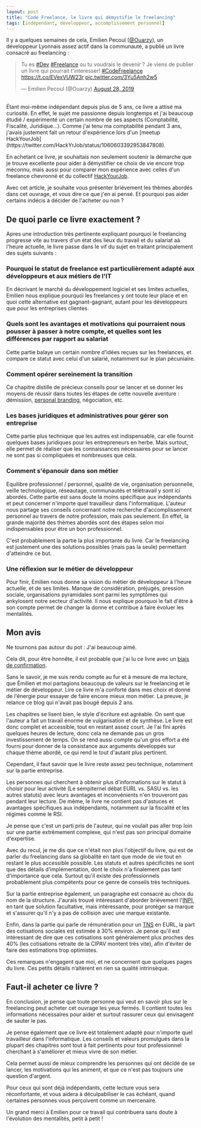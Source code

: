 ```yaml
---
layout: post
title: "Code Freelance, le livre qui démystifie le freelancing"
tags: [indépendant, développeur, accomplissement personnel]
---
```


Il y a quelques semaines de cela, Emilien Pecoul ([@Ouarzy](https://twitter.com/Ouarzy)), un développeur Lyonnais assez actif dans la communauté, a publié un livre consacré au freelancing : 

<blockquote class="twitter-tweet"><p lang="fr" dir="ltr">Tu es <a href="https://twitter.com/hashtag/Dev?src=hash&amp;ref_src=twsrc%5Etfw">#Dev</a> <a href="https://twitter.com/hashtag/Freelance?src=hash&amp;ref_src=twsrc%5Etfw">#Freelance</a> ou tu voudrais le devenir ? Je viens de publier un livre qui pourrait t&#39;interesser! <a href="https://twitter.com/hashtag/CodeFreelance?src=hash&amp;ref_src=twsrc%5Etfw">#CodeFreelance</a> <a href="https://t.co/EVexVUW23r">https://t.co/EVexVUW23r</a> <a href="https://t.co/3Yu5Anh2w5">pic.twitter.com/3Yu5Anh2w5</a></p>&mdash; Emilien Pecoul (@Ouarzy) <a href="https://twitter.com/Ouarzy/status/1166618626973212672?ref_src=twsrc%5Etfw">August 28, 2019</a></blockquote> <script async src="https://platform.twitter.com/widgets.js" charset="utf-8"></script>

<br>
Étant moi-même indépendant depuis plus de 5 ans, ce livre a attisé ma curiosité. En effet, le sujet me passionne depuis longtemps et j'ai beaucoup étudié / expérimenté un certain nombre de ses aspects (Comptabilité, Fiscalité, Juridique...). 
Comme j'ai tenu ma comptabilité pendant 3 ans, j'avais justement fait un retour d'expérience lors d'un [meetup HackYourJob](https://twitter.com/HackYrJob/status/1060603392953847808).

En achetant ce livre, je souhaitais non seulement soutenir la démarche que je trouve excellente pour aider à démystifier ce choix de vie encore trop méconnu, mais aussi pour comparer mon expérience avec celles d'un freelance chevronné et du collectif [HackYourJob](https://www.hackyourjob.org).

Avec cet article, je souhaite vous présenter brièvement les thèmes abordés dans cet ouvrage, et vous dire ce que j'en ai pensé. Et pourquoi pas aider certains indécis à décider de l'acheter ou non ?


## De quoi parle ce livre exactement ?

Apres une introduction très pertinente expliquant pourquoi le freelancing progresse vite au travers d'un état des lieux du travail et du salariat aà l'heure actuelle, le livre passe dans le vif du sujet en traitant principalement des sujets suivants :

### Pourquoi le statut de freelance est particulièrement adapté aux développeurs et aux métiers de l'IT

En décrivant le marché du développement logiciel et ses limites actuelles, Emilien nous explique pourquoi les freelances y ont toute leur place et en quoi cette alternative est gagnant-gagnant, autant pour les développeurs que pour les entreprises clientes. 

### Quels sont les avantages et motivations qui pourraient nous pousser à passer à notre compte, et quelles sont les différences par rapport au salariat

Cette partie balaye un certain nombre d'idées reçues sur les freelances, et compare ce statut avec celui d'un salarié, notamment sur le plan pécuniaire.

### Comment opérer sereinement la transition

Ce chapitre distille de précieux conseils pour se lancer et se donner les moyens de réussir dans toutes les étapes de cette nouvelle aventure : démission, [personal branding](https://www.definitions-marketing.com/definition/personal-branding/), négociation, etc.  

### Les bases juridiques et administratives pour gérer son entreprise

Cette partie plus technique que les autres est indispensable, car elle fournit quelques bases juridiques pour les entrepreneurs en herbe. Mais surtout, elle permet de réaliser que les connaissances nécessaires pour se lancer ne sont pas si compliquées et nombreuses que cela.

### Comment s'épanouir dans son métier

Equilibre professionnel / personnel, qualité de vie, organisation personnelle, veille technologique, réseautage, communautés et télétravail y sont ici abordés. 
Cette partie est sans doute la moins spécifique aux indépendants et peut concerner n'importe quel travailleur dans l'informatique. 
L'auteur nous partage ses conseils concernant notre recherche d'accomplissement personnel au travers de notre profession, mais pas seulement. 
En effet, la grande majorité des thèmes abordés sont des étapes selon moi indispensables pour être un bon professionnel.

C'est probablement la partie la plus importante du livre. Car le freelancing est justement une des solutions possibles (mais pas la seule) permettant d'atteindre ce but.

### Une réflexion sur le métier de développeur 

Pour finir, Emilien nous donne sa vision du métier de développeur à l'heure actuelle, et de ses limites. 
Manque de considération, préjugés, pression sociale, organisations pyramidales sont parmi les symptômes qui ankylosent notre secteur d'activité.
Il nous explique pourquoi le fait d'être à son compte permet de changer la donne et contribue à faire évoluer les mentalités. 

## Mon avis

Ne tournons pas autour du pot : J'ai beaucoup aimé.

Cela dit, pour être honnête, il est probable que j'ai lu ce livre avec un [biais de confirmation](https://fr.wikipedia.org/wiki/Biais_de_confirmation). 

Sans le savoir, je me suis rendu compte au fur et à mesure de ma lecture, que Émilien et moi partagions beaucoup de valeurs sur le freelancing et le métier de développeur. 
Lire ce livre m'a conforté dans mes choix et donné de l'énergie pour essayer de faire encore mieux mon métier. La preuve, je relance ce blog qui n'avait pas bougé depuis 2 ans.

Les chapitres se lisent bien, le style d'écriture est agréable. On sent que l'auteur a fait un travail énorme de vulgarisation et de synthèse. 
Le livre est donc complet et accessible, tout en restant assez court. Je l'ai fini après quelques heures de lecture, donc cela ne demande pas un gros investissement de temps. 
On se rend aussi compte qu'un gros effort a été fourni pour donner de la consistance aux arguments développés sur chaque thème abordé, ce qui rend le tout d'autant plus pertinent.

Cependant, il faut savoir que le livre reste assez peu technique, notamment sur la partie entreprise. 

Les personnes qui cherchent à obtenir plus d'informations sur le statut à choisir pour leur activité (Le sempiternel débat EURL vs. SASU vs. les autres statuts) avec leurs avantages et inconvénients n'en trouveront pas pendant leur lecture.
De même, le livre ne contient pas d'astuces et avantages spécifiques aux indépendants, notamment sur la fiscalité et les régimes comme le RSI.

Je pense que c'est un parti pris de l'auteur, qui ne voulait pas aller trop loin sur une partie extrêmement complexe, qui n'est pas son principal domaine d'expertise.

Avec du recul, je me dis que ce n'était non plus l'objectif du livre, qui est de parler du freelancing dans sa globalité en tant que mode de vie tout en restant le plus accessible possible.
Les statuts et autres spécificités ne sont que des détails d’implémentation, dont le choix n'a finalement pas tant d'importance que cela.
Surtout qu'il existe des professionnels probablement plus compétents pour ce genre de conseils très techniques.

Sur la partie entreprise également, un paragraphe est consacré au choix du nom de la structure. J'aurais trouvé intéressant d'aborder brièvement l'[INPI](https://www.inpi.fr/fr), 
en tant que solution facultative, mais intéressante, pour protéger sa marque et s'assurer qu'il n'y a pas de collision avec une marque existante.

Enfin, dans la partie qui parle de rémunération pour un [TNS](https://www.statutentreprise.com/travailleur-non-salarie/) en EURL, la part des cotisations sociales est
estimée à 30% environ. Je pense qu'il est intéressant de dire que ces cotisations sont généralement plus proches des 40% (les cotisations retraite de la CIPAV montent très vite), afin d'éviter de faire des estimations trop optimistes.

Ces remarques n'engagent que moi, et ne concernent que quelques pages du livre. Ces petits détails n’altèrent en rien sa qualité intrinsèque.

## Faut-il acheter ce livre ?

En conclusion, je pense que toute personne qui veut en savoir plus sur le freelancing peut acheter cet ouvrage les yeux fermés.
Il contient toutes les informations nécessaires pour aider et surtout rassurer ceux qui envisagent de sauter le pas.

Je pense également que ce livre est totalement adapté pour n'importe quel travailleur dans l'informatique.
Les conseils et valeurs promulgués dans la plupart des chapitres sont tout à fait pertinents pour tout professionnel cherchant à s'améliorer et mieux vivre de son métier. 

Cela permet aussi de mieux comprendre les personnes qui ont décidé de se lancer, les motivations qui les animent, et que ce n'est pas toujours une question d'argent.

Pour ceux qui sont déjà indépendants, cette lecture vous sera réconfortante, et vous aidera à déculpabiliser le cas échéant, quand certaines personnes vous perçoivent comme un mercenaire.

Un grand merci à Emilien pour ce travail qui contribuera sans doute à l'évolution des mentalités, petit à petit !

